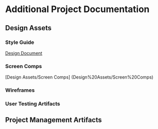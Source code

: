 # Additional Project Documentation

## Design Assets
### Style Guide
[Design Document](cwds-design-doc1.pdf)

### Screen Comps

[Design Assets/Screen Comps] (Design%20Assets/Screen%20Comps)

### Wireframes

### User Testing Artifacts

## Project Management Artifacts


